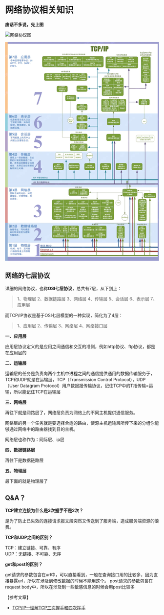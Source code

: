 # 网络协议相关知识

**废话不多说，先上图**

![&#x7F51;&#x7EDC;&#x534F;&#x8BAE;&#x56FE;](https://uploadfiles.nowcoder.com/images/20190409/739369552_1554778302647_49E633B3CA50DFDFF26CAFEF19787BC3)

![&#x7F51;&#x7EDC;&#x534F;&#x8BAE;&#x56FE;&#x62C6;&#x5206;](../../.gitbook/assets/image%20%2829%29.png)

## 网络的七层协议

详细的网络协议，也称**OSI七层协议**，总共有7层，从下到上：

> 1、物理层 2、数据链路层 3、网络层  4、传输层 5、会话层 6、表示层 7、应用层

而TCP/IP协议是基于OSI七层模型的一种实现，简化为了4层： 

> 1、应用层 2、传输层 3、网络层 4、网络接口层

**一、应用层**

应用层协议定义的是应用之间通信和交互的准侧，例如http协议、ftp协议，都是在应用层的

**二、运输层**

运输层的任务是负责向两个主机中进程之间的通信提供通用的数据传输服务于，TCP和UDP就是在运输层，TCP（Transmission Control Protocol），UDP（User Datagram Protocol）用户数据报传输协议，记住TCP中的T指传输=运输，所以能记住TCP在运输层

**三、网络层**

再往下就是网路层了，网络层负责为网络上的不同主机提供通信服务。

网络层的另一个任务就是要选择合适的路由，使源主机运输层所传下来的分组你能够通过网络中的路由器找到目的主机。

网络层也称作为：网际层、ip层

**四、数据链路层**

再往下是数据链路层

**五、物理层**

最下面的就是物理层了

## Q&A？

**TCP建立连接为什么是3次握手不是2次？**

是为了防止已失效的连接请求报文段突然又传送到了服务端，造成服务端资源的浪费。

**TCP和UDP之间的区别？**

TCP：建立链接、可靠、有序  
UDP：无链接、不可靠、无序

**get和post的区别？**

get请求的参数包含在url中，可以直接看到，一般在查询接口用的比较多，因为直接暴露url，所以在涉及到修改数据的时候不能用这个。 post请求的参数包含在request body中，所以在涉及到一些敏感信息的时候会用post比较多

【参考文章】

* [TCP/IP--理解TCP三次握手和四次挥手](https://www.jianshu.com/p/4084a9397138)

